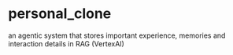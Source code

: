 # personal_clone
an agentic system that stores important experience, memories and interaction details in RAG (VertexAI)
